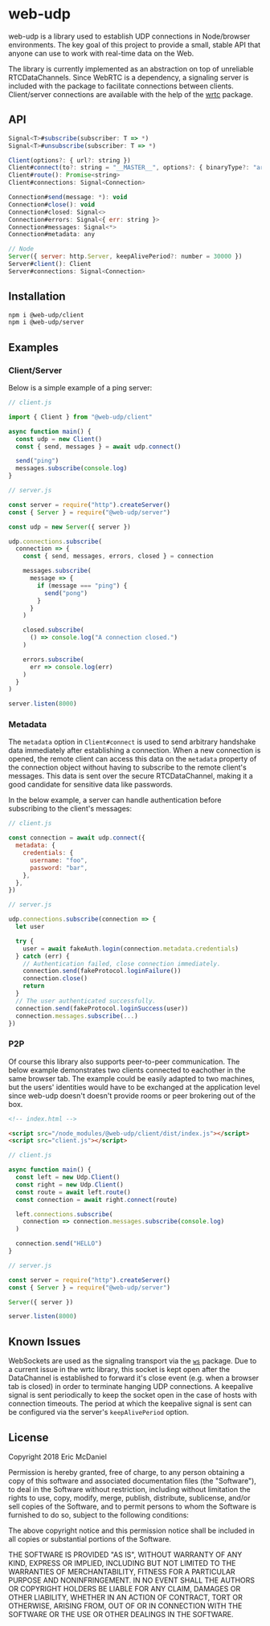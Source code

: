# web-udp

web-udp is a library used to establish UDP connections in Node/browser environments. The key goal of this project to provide a small, stable API that anyone can use to work with real-time data on the Web.

The library is currently implemented as an abstraction on top of unreliable RTCDataChannels. Since WebRTC is a dependency, a signaling server is included with the package to facilitate connections between clients. Client/server connections are available with the help of the [wrtc](https://www.npmjs.com/package/wrtc) package.

## API

```js
Signal<T>#subscribe(subscriber: T => *)
Signal<T>#unsubscribe(subscriber: T => *)

Client(options?: { url?: string })
Client#connect(to?: string = "__MASTER__", options?: { binaryType?: "arraybuffer" | "blob", metadata?: * }): Promise<Connection>
Client#route(): Promise<string>
Client#connections: Signal<Connection>

Connection#send(message: *): void
Connection#close(): void
Connection#closed: Signal<>
Connection#errors: Signal<{ err: string }>
Connection#messages: Signal<*>
Connection#metadata: any

// Node
Server({ server: http.Server, keepAlivePeriod?: number = 30000 })
Server#client(): Client
Server#connections: Signal<Connection>
```

## Installation

```sh
npm i @web-udp/client
npm i @web-udp/server
```

## Examples

### Client/Server

Below is a simple example of a ping server:

```js
// client.js

import { Client } from "@web-udp/client"

async function main() {
  const udp = new Client()
  const { send, messages } = await udp.connect()

  send("ping")
  messages.subscribe(console.log)
}
```

```js
// server.js

const server = require("http").createServer()
const { Server } = require("@web-udp/server")

const udp = new Server({ server })

udp.connections.subscribe(
  connection => {
    const { send, messages, errors, closed } = connection

    messages.subscribe(
      message => {
        if (message === "ping") {
          send("pong")
        }
      }
    )

    closed.subscribe(
      () => console.log("A connection closed.")
    )

    errors.subscribe(
      err => console.log(err)
    )
  }
)

server.listen(8000)
```

### Metadata

The `metadata` option in `Client#connect` is used to send arbitrary handshake data immediately after establishing a connection. When a new connection is opened, the remote client can access this data on the `metadata` property of the connection object without having to subscribe to the remote client's messages. This data is sent over the secure RTCDataChannel, making it a good candidate for sensitive data like passwords.

In the below example, a server can handle authentication before subscribing to the client's messages:

```js
// client.js

const connection = await udp.connect({
  metadata: {
    credentials: {
      username: "foo",
      password: "bar",
    },
  },
})
```

```js
// server.js

udp.connections.subscribe(connection => {
  let user 

  try {
    user = await fakeAuth.login(connection.metadata.credentials)
  } catch (err) {
    // Authentication failed, close connection immediately.
    connection.send(fakeProtocol.loginFailure())
    connection.close()
    return
  }
  // The user authenticated successfully.
  connection.send(fakeProtocol.loginSuccess(user))
  connection.messages.subscribe(...)
})
```

### P2P

Of course this library also supports peer-to-peer communication. The below example demonstrates two clients connected to eachother in the same browser tab. The example could be easily adapted to two machines, but the users' identities would have to be exchanged at the application level since web-udp doesn't doesn't provide rooms or peer brokering out of the box.

```html
<!-- index.html -->

<script src="/node_modules/@web-udp/client/dist/index.js"></script>
<script src="client.js"></script>
```

```js
// client.js

async function main() {
  const left = new Udp.Client()
  const right = new Udp.Client()
  const route = await left.route()
  const connection = await right.connect(route)

  left.connections.subscribe(
    connection => connection.messages.subscribe(console.log)
  )

  connection.send("HELLO")
}
```

```js
// server.js

const server = require("http").createServer()
const { Server } = require("@web-udp/server")

Server({ server })

server.listen(8000)
```

## Known Issues

WebSockets are used as the signaling transport via the [`ws`](https://www.npmjs.com/package/ws) package. Due to a current issue in the wrtc library, this socket is kept open after the DataChannel is established to forward it's close event (e.g. when a browser tab is closed) in order to terminate hanging UDP connections. A keepalive signal is sent periodically to keep the socket open in the case of hosts with connection timeouts. The period at which the keepalive signal is sent can be configured via the server's `keepAlivePeriod` option.

## License

Copyright 2018 Eric McDaniel

Permission is hereby granted, free of charge, to any person obtaining a copy of this software and associated documentation files (the "Software"), to deal in the Software without restriction, including without limitation the rights to use, copy, modify, merge, publish, distribute, sublicense, and/or sell copies of the Software, and to permit persons to whom the Software is furnished to do so, subject to the following conditions:

The above copyright notice and this permission notice shall be included in all copies or substantial portions of the Software.

THE SOFTWARE IS PROVIDED "AS IS", WITHOUT WARRANTY OF ANY KIND, EXPRESS OR IMPLIED, INCLUDING BUT NOT LIMITED TO THE WARRANTIES OF MERCHANTABILITY, FITNESS FOR A PARTICULAR PURPOSE AND NONINFRINGEMENT. IN NO EVENT SHALL THE AUTHORS OR COPYRIGHT HOLDERS BE LIABLE FOR ANY CLAIM, DAMAGES OR OTHER LIABILITY, WHETHER IN AN ACTION OF CONTRACT, TORT OR OTHERWISE, ARISING FROM, OUT OF OR IN CONNECTION WITH THE SOFTWARE OR THE USE OR OTHER DEALINGS IN THE SOFTWARE.